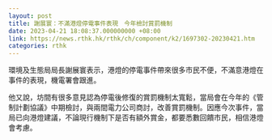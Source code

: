 ```yaml
---
layout: post
title: 謝展寰：不滿港燈停電事件表現　今年檢討賞罰機制
date: 2023-04-21 18:08:37.000000000 +08:00
link: https://news.rthk.hk/rthk/ch/component/k2/1697302-20230421.htm
categories: rthk
---
```


環境及生態局局長謝展寰表示，港燈的停電事件帶來很多市民不便，不滿意港燈在事件的表現，機電署會跟進。

他又說，坊間有很多意見認為停電後修復的賞罰機制太寬鬆，當局會在今年的《管制計劃協議》中期檢討，與兩間電力公司商討，改善賞罰機制。因應今次事件，當局已向港燈建議，不論現行機制下是否有額外賞金，都要悉數回饋市民，相信港燈會考慮。
